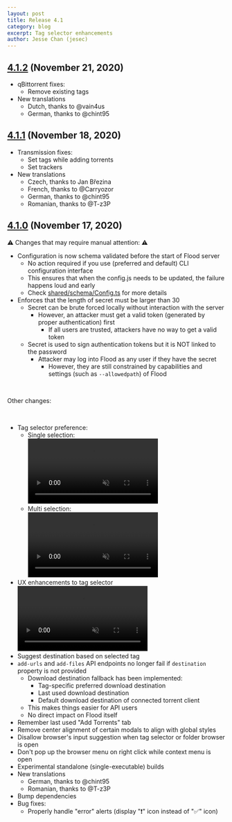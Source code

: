 ```yaml
---
layout: post
title: Release 4.1
category: blog
excerpt: Tag selector enhancements
author: Jesse Chan (jesec)
---
```


## [4.1.2] (November 21, 2020)

- qBittorrent fixes:
  - Remove existing tags
- New translations
  - Dutch, thanks to @vain4us
  - German, thanks to @chint95

## [4.1.1] (November 18, 2020)

- Transmission fixes:
  - Set tags while adding torrents
  - Set trackers
- New translations
  - Czech, thanks to Jan Březina
  - French, thanks to @Carryozor
  - German, thanks to @chint95
  - Romanian, thanks to @T-z3P

## [4.1.0] (November 17, 2020)

⚠️ Changes that may require manual attention: ⚠️

- Configuration is now schema validated before the start of Flood server
  - No action required if you use (preferred and default) CLI configuration interface
  - This ensures that when the config.js needs to be updated, the failure happens loud and early
  - Check [shared/schema/Config.ts](https://github.com/jesec/flood/blob/master/shared/schema/Config.ts) for more details
- Enforces that the length of secret must be larger than 30
  - Secret can be brute forced locally without interaction with the server
    - However, an attacker must get a valid token (generated by proper authentication) first
      - If all users are trusted, attackers have no way to get a valid token
  - Secret is used to sign authentication tokens but it is NOT linked to the password
    - Attacker may log into Flood as any user if they have the secret
      - However, they are still constrained by capabilities and settings (such as `--allowedpath`) of Flood

<br>

Other changes:

<br>

- Tag selector preference:
  - Single selection:<br>
    <video autoplay muted loop playsinline width="300px" src="/assets/img/posts/2020-11-17/tag-single.mp4"></video>
  - Multi selection:<br>
    <video autoplay muted loop playsinline width="300px" src="/assets/img/posts/2020-11-17/tag-multi.mp4"></video>
- UX enhancements to tag selector<br>
  <video autoplay muted loop playsinline width="300px" src="/assets/img/posts/2020-11-17/tag-input.mp4"></video>
- Suggest destination based on selected tag
- `add-urls` and `add-files` API endpoints no longer fail if `destination` property is not provided
  - Download destination fallback has been implemented:
    - Tag-specific preferred download destination
    - Last used download destination
    - Default download destination of connected torrent client
  - This makes things easier for API users
  - No direct impact on Flood itself
- Remember last used "Add Torrents" tab
- Remove center alignment of certain modals to align with global styles
- Disallow browser's input suggestion when tag selector or folder browser is open
- Don't pop up the browser menu on right click while context menu is open
- Experimental standalone (single-executable) builds
- New translations
  - German, thanks to @chint95
  - Romanian, thanks to @T-z3P
- Bump dependencies
- Bug fixes:
  - Properly handle "error" alerts (display "❗" icon instead of "✅" icon)

[4.1.0]: https://github.com/jesec/flood/compare/v4.0.2...v4.1.0
[4.1.1]: https://github.com/jesec/flood/compare/v4.1.0...v4.1.1
[4.1.2]: https://github.com/jesec/flood/compare/v4.1.1...v4.1.2
